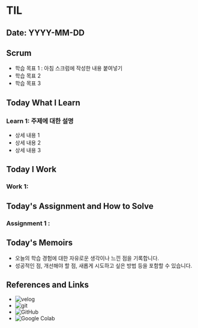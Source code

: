 # TIL

## Date: YYYY-MM-DD

## Scrum
- 학습 목표 1 : 아침 스크럼에 작성한 내용 붙여넣기
- 학습 목표 2
- 학습 목표 3

## Today What I Learn
### Learn 1: 주제에 대한 설명
- 상세 내용 1
- 상세 내용 2
- 상세 내용 3

## Today I Work
### Work 1:


## Today's Assignment and How to Solve
### Assignment 1 :

## Today's Memoirs
- 오늘의 학습 경험에 대한 자유로운 생각이나 느낀 점을 기록합니다.
- 성공적인 점, 개선해야 할 점, 새롭게 시도하고 싶은 방법 등을 포함할 수 있습니다.

## References and Links
- ![velog](https://img.shields.io/badge/Velog-20C997?style=for-the-badge&logo=Velog&logoColor=white)
- ![git](https://img.shields.io/badge/Git-F05032?style=for-the-badge&logo=Git&logoColor=white)
- ![GitHub](https://img.shields.io/badge/GitHub-181717?style=for-the-badge&logo=GitHub&logoColor=white)
- ![Google Colab](https://img.shields.io/badge/googlecolab-F9AB00?style=for-the-badge&logo=googlecolab&logoColor=white)

